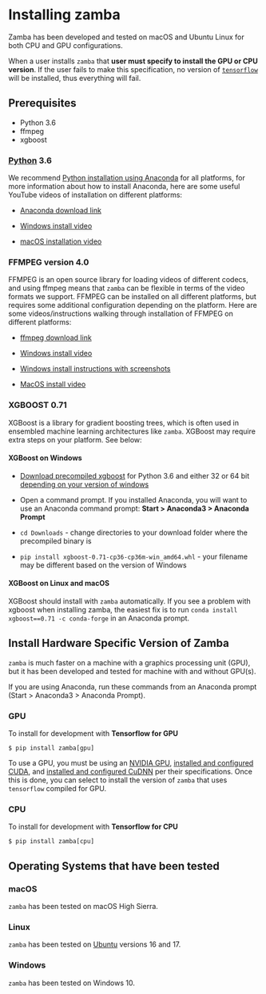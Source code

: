 # Installing zamba


Zamba has been developed and tested on macOS and Ubuntu Linux for both CPU and
GPU configurations.

When a user installs `zamba` that **user must specify to install the GPU or CPU
 version**. If the user fails to make this specification, no version of
[`tensorflow`](https://www.tensorflow.org/) will be installed, thus everything
will fail.

## Prerequisites

 - Python 3.6
 - ffmpeg
 - xgboost

### [Python](https://www.python.org/) 3.6

We recommend [Python installation using Anaconda](https://www.anaconda.com/download/) for all platforms, for more information about how to install Anaconda, here are some useful YouTube videos of installation on different platforms:

 - [Anaconda download link](https://www.anaconda.com/download/)

 - [Windows install video](https://www.youtube.com/watch?v=0OXBHvFeH_U)
 - [macOS installation video](https://www.youtube.com/watch?v=nVlrpNf3EdM)


### FFMPEG version 4.0

FFMPEG is an open source library for loading videos of different codecs, and using ffmpeg means that `zamba` can be flexible in terms of the video formats we support. FFMPEG can be installed on all different platforms, but requires some additional configuration depending on the platform. Here are some videos/instructions walking through installation of FFMPEG on different platforms:

 - [ffmpeg download link](https://www.ffmpeg.org/download.html)

 - [Windows install video](https://www.youtube.com/watch?v=pHR3ttH5t-w)
 - [Windows install instructions with screenshots](https://video.stackexchange.com/questions/20495/how-do-i-set-up-and-use-ffmpeg-in-windows/20496#20496)

 - [MacOS install video](https://www.youtube.com/watch?v=8nbuqYw2OCw&t=5s)


### XGBOOST 0.71

XGBoost is a library for gradient boosting trees, which is often used in ensembled machine learning architectures like `zamba`. XGBoost may require extra steps on your platform. See below:

#### XGBoost on Windows

 - [Download precompiled xgboost](https://www.lfd.uci.edu/~gohlke/pythonlibs/#xgboost) for Python 3.6 and either 32 or 64 bit [depending on your version of windows](https://support.microsoft.com/en-us/help/827218/how-to-determine-whether-a-computer-is-running-a-32-bit-version-or-64)

 - Open a command prompt. If you installed Anaconda, you will want to use an Anaconda command prompt: **Start > Anaconda3 > Anaconda Prompt**
 - `cd Downloads` - change directories to your download folder where the precompiled binary is
 - `pip install xgboost-0.71-cp36-cp36m-win_amd64.whl` - your filename may be different based on the version of Windows

#### XGBoost on Linux and macOS

XGBoost should install with `zamba` automatically. If you see a problem with xgboost when installing zamba, the easiest fix is to run `conda install xgboost==0.71 -c conda-forge` in an Anaconda prompt.


## Install Hardware Specific Version of Zamba

`zamba` is much faster on a machine with a graphics processing unit (GPU), but
 it has been developed and tested for machine with and without GPU(s).

If you are using Anaconda, run these commands from an Anaconda prompt (Start > Anaconda3 > Anaconda Prompt).

### GPU

To install for development with **Tensorflow for GPU**

```console
$ pip install zamba[gpu]
```

To use a GPU, you must be using an
[NVIDIA GPU](https://www.nvidia.com/Download/index.aspx?lang=en-us),
[installed and configured CUDA](https://developer.nvidia.com/cuda-downloads),
and [installed and configured CuDNN](https://developer.nvidia.com/cudnn) per
their specifications. Once this is done, you can select to install the version
 of `zamba` that uses `tensorflow` compiled for GPU.


### CPU

To install for development with **Tensorflow for CPU**

```console
$ pip install zamba[cpu]
```


## Operating Systems that have been tested


### macOS

`zamba` has been tested on macOS High Sierra.

### Linux

`zamba` has been tested on [Ubuntu](https://www.ubuntu.com/) versions 16 and 17.

### Windows

`zamba` has been tested on Windows 10.


